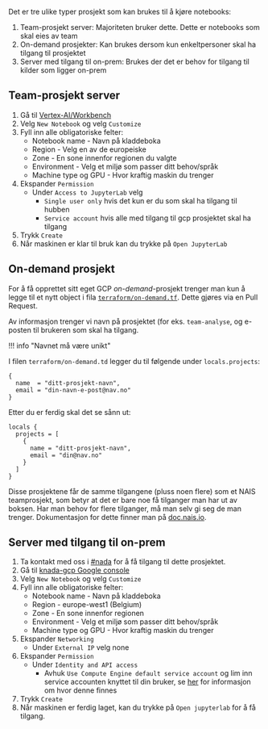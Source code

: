 Det er tre ulike typer prosjekt som kan brukes til å kjøre notebooks:

1. Team-prosjekt server: Majoriteten bruker dette. Dette er notebooks som skal eies av team
2. On-demand prosjekter: Kan brukes dersom kun enkeltpersoner skal ha tilgang til prosjektet
3. Server med tilgang til on-prem: Brukes der det er behov for tilgang til kilder som ligger on-prem

## Team-prosjekt server

1. Gå til [Vertex-AI/Workbench](https://console.cloud.google.com/vertex-ai/workbench/instances)
2. Velg `New Notebook` og velg `Customize`
3. Fyll inn alle obligatoriske felter:
    - Notebook name - Navn på kladdeboka
    - Region - Velg en av de europeiske
    - Zone - En sone innenfor regionen du valgte
    - Environment - Velg et miljø som passer ditt behov/språk
    - Machine type og GPU - Hvor kraftig maskin du trenger
4. Ekspander `Permission`
    - Under `Access to JupyterLab` velg
        - `Single user only` hvis det kun er du som skal ha tilgang til hubben
        - `Service account` hvis alle med tilgang til gcp prosjektet skal ha tilgang
5. Trykk `Create`
6. Når maskinen er klar til bruk kan du trykke på `Open JupyterLab`

## On-demand prosjekt

For å få opprettet sitt eget GCP _on-demand_-prosjekt trenger man kun å legge til et nytt object i fila [`terraform/on-demand.tf`](https://github.com/navikt/knada-on-demand-projects/blob/main/terraform/on-demand.tf).
Dette gjøres via en Pull Request.

Av informasjon trenger vi navn på prosjektet (for eks. `team-analyse`, og e-posten til brukeren som skal ha tilgang.

!!! info "Navnet må være unikt"

I filen `terraform/on-demand.td` legger du til følgende under `locals.projects`:
```
{
  name  = "ditt-prosjekt-navn",
  email = "din-navn-e-post@nav.no"
}
```

Etter du er ferdig skal det se sånn ut:
```
locals {
  projects = [
    {
      name = "ditt-prosjekt-navn",
      email = "din@nav.no"
    }
  ]
}
```


Disse prosjektene får de samme tilgangene (pluss noen flere) som et NAIS teamprosjekt, som betyr at det er bare noe få tilganger man har ut av boksen.
Har man behov for flere tilganger, må man selv gi seg de man trenger.
Dokumentasjon for dette finner man på [doc.nais.io](https://doc.nais.io/basics/teams/#access-management).

## Server med tilgang til on-prem

1. Ta kontakt med oss i [#nada](https://nav-it.slack.com/archives/CGRMQHT50) for å få tilgang til dette prosjektet.
2. Gå til [knada-gcp Google console](https://console.cloud.google.com/vertex-ai/workbench/list/instances?orgonly=true&project=knada-gcp&supportedpurview=organizationId)
3. Velg `New Notebook` og velg `Customize`
4. Fyll inn alle obligatoriske felter:
   - Notebook name - Navn på kladdeboka
   - Region - europe-west1 (Belgium)
   - Zone - En sone innenfor regionen
   - Environment - Velg et miljø som passer ditt behov/språk
   - Machine type og GPU - Hvor kraftig maskin du trenger
5. Ekspander `Networking`
   - Under `External IP` velg none
6. Ekspander `Permission`
   - Under `Identity and API access`
      - Avhuk `Use Compute Engine default service account` og lim inn service accounten knyttet til din bruker, se [her](../notebook_knada/#personlig-service-account-og-secret-manager-hemmelighet-for-brukerteam) for informasjon om hvor denne finnes
7. Trykk `Create`
8. Når maskinen er ferdig laget, kan du trykke på `Open jupyterlab` for å få tilgang.
